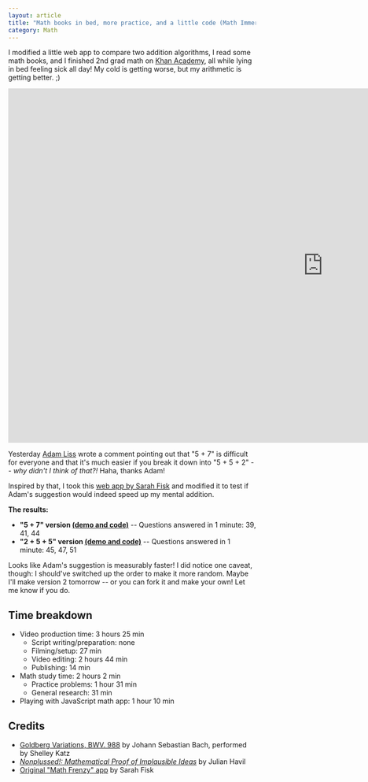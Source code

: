```yaml
---
layout: article
title: "Math books in bed, more practice, and a little code (Math Immersion Month Day 5)"
category: Math
---
```


I modified a little web app to compare two addition algorithms, I read some math books, and I finished 2nd grad math on [Khan Academy](https://www.khanacademy.org/), all while lying in bed feeling sick all day! My cold is getting worse, but my arithmetic is getting better. ;)

<iframe width="1280" height="720" src="https://www.youtube.com/embed/R_eulehhV6M?controls=0" frameborder="0" allowfullscreen></iframe>

Yesterday [Adam Liss](https://plus.google.com/u/0/+AdamLiss) wrote a comment pointing out that "5 + 7" is difficult for everyone and that it's much easier if you break it down into "5 + 5 + 2" -- *why didn't I think of that?!* Haha, thanks Adam!

Inspired by that, I took this [web app by Sarah Fisk](http://codepen.io/sfrisk/pen/NPQzdW) and modified it to test if Adam's suggestion would indeed speed up my mental addition.

**The results:**

- **"5 + 7" version [(demo and code)](http://codepen.io/anon/pen/mVdzpm?editors=001)** -- Questions answered in 1 minute: 39, 41, 44
- **"2 + 5 + 5" version [(demo and code)](http://codepen.io/anon/pen/mVdzpm?editors=001)** -- Questions answered in 1 minute: 45, 47, 51

Looks like Adam's suggestion is measurably faster! I did notice one caveat, though: I should've switched up the order to make it more random. Maybe I'll make version 2 tomorrow -- or you can fork it and make your own! Let me know if you do.

## Time breakdown
- Video production time: 3 hours 25 min
  - Script writing/preparation: none
  - Filming/setup: 27 min
  - Video editing: 2 hours 44 min
  - Publishing: 14 min
- Math study time: 2 hours 2 min
  - Practice problems: 1 hour 31 min
  - General research: 31 min
- Playing with JavaScript math app: 1 hour 10 min
  
## Credits
- [Goldberg Variations, BWV. 988](https://musopen.org/music/937/johann-sebastian-bach/goldberg-variations-bwv-988/) by Johann Sebastian Bach, performed by Shelley Katz
- [*Nonplussed!: Mathematical Proof of Implausible Ideas*](http://amzn.to/1R28Nxz) by Julian Havil
- [Original "Math Frenzy" app](http://codepen.io/sfrisk/pen/NPQzdW) by Sarah Fisk